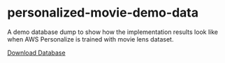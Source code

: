 # personalized-movie-demo-data
A demo database dump to show how the implementation results look like when AWS Personalize is trained with movie lens dataset.

[Download Database](https://github.com/guvener/personalized-movie-demo-data/raw/main/personalized-movie-demo-data-dump.sql.gz)